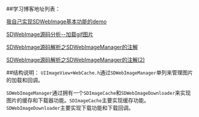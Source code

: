 
##学习博客地址列表：

[我自己实现SDWebImage基本功能的demo](https://github.com/huang303513/GCD-OperationQueue-Exploration/tree/master/HCDWebImage)

[SDWebImage源码分析--加载gif图片](http://www.bubuko.com/infodetail-633704.html)

[SDWebImage源码解析之SDWebImageManager的注解](http://www.jianshu.com/p/6ae6f99b6c4c)


[SDWebImage源码解析之SDWebImageManager的注解(2)](http://www.jianshu.com/p/0f9a7296f4c0)

##结构说明：
`UIImageView+WebCache.h`通过`SDWebImageManager`单列来管理图片的加载和回调。

`SDWebImageManager`通过拥有一个`SDImageCache`和`SDWebImageDownloader`来实现图片的缓存和下载器功能。`SDImageCache`主要实现缓存功能。`SDWebImageDownloader`主要实现下载功能和下载回调。




